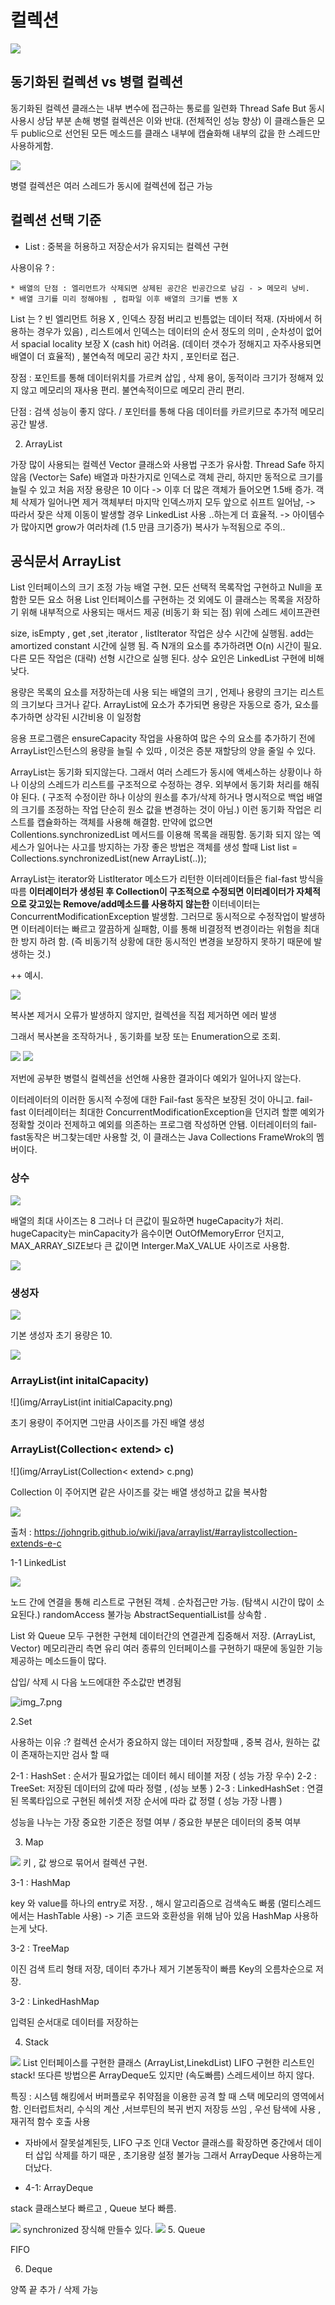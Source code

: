 # 컬렉션

![](img/img_8.png)
 ## 동기화된 컬렉션 vs 병렬 컬렉션

 동기화된 컬렉션 클래스는 내부 변수에 접근하는 통로를 일련화 Thread Safe But 동시사용시 상담 부분 손해 병렬 컬렉션은 이와 반대. (전체적인 성능 향상)
 이 클래스들은 모두 public으로 선언된 모든 메소드를 클래스 내부에 캡슐화해 내부의 값을 한 스레드만 사용하게함.

![](img/img_11.png)

 병렬 컬렉션은 여러 스레드가 동시에 컬렉션에 접근 가능 

 ## 컬렉션 선택 기준

  * List : 중복을 허용하고 저장순서가 유지되는 컬렉션 구현 
  
 사용이유 ? : 

    * 배열의 단점 : 엘리먼트가 삭제되면 상제된 공간은 빈공간으로 남김 - > 메모리 낭비.
    * 배열 크기를 미리 정해야됨 , 컴파일 이후 배열의 크기를 변동 X

  List 는 ?  빈 엘리먼트 허용 X 
          , 인덱스 장점 버리고 빈틈없는 데이터 적재. (자바에서 허용하는 경우가 있음)
          , 리스트에서 인덱스는 데이터의 순서 정도의 의미
          , 순차성이 없어서 spacial locality 보장 X (cash hit) 어려움. (데이터 갯수가 정해지고 자주사용되면 배열이 더 효율적)
          , 불연속적 메모리 공간 차지 , 포인터로 접근.

  장점 : 포인트를 통해 데이터위치를 가르켜 삽입 , 삭제 용이, 
        동적이라 크기가 정해져 있지 않고 메모리의 재사용 편리.
        불연속적이므로 메모리 관리 편리.

  단점 : 검색 성능이 좋지 않다. / 포인터를 통해 다음 데이터를 카르키므로 추가적 메모리 공간 발생.
 
   2. ArrayList

  가장 많이 사용되는 컬렉션 Vector 클래스와 사용법 구조가 유사함.
  Thread Safe 하지 않음 (Vector는 Safe)
  배열과 마찬가지로 인덱스로 객체 관리, 하지만 동적으로 크기를 늘릴 수 있고 처음 저장 용량은 10 이다 -> 이후 더 많은 객체가 들어오면 1.5배 증가.
  객체 삭제가 일어나면 제거 객체부터 마지막 인덱스까지 모두 앞으로 쉬프트 일어남, 
  -> 따라서 잦은 삭제 이동이 발생할 경우 LinkedList 사용 ..하는게 더 효율적.
  -> 아이템수가 많아지면 grow가 여러차례 (1.5 만큼 크기증가) 복사가 누적됨으로 주의..


 ## 공식문서 ArrayList
   
   List 인터페이스의 크기 조정 가능 배열 구현.
   모든 선택적 목록작업 구현하고 Null을 포함한 모든 요소 허용
   List 인터페이스를 구현하는 것 외에도 이 클래스는 목록을 저장하기 위해 내부적으로 사용되는 매서드 제공 (비동기 화 되는 점) 위에 스레드 세이프관련
   
   size, isEmpty , get ,set ,iterator , listIterator 작업은 상수 시간에 실행됨.
   add는 amortized constant 시간에 실행 됨.
   즉 N개의 요소를 추가하려면 O(n) 시간이 필요.
   다른 모든 작업은 (대략) 선형 시간으로 실행 된다.
   상수 요인은 LinkedList 구현에 비해 낮다.

   용량은 목록의 요소를 저장하는데 사용 되는 배열의 크기 , 언제나 용량의 크기는 리스트의 크기보다 크거나 같다.
   ArrayList에 요소가 추가되면 용량은 자동으로 증가, 요소를 추가하면 상각된 시간비용 이 일정함

   응용 프로그램은 ensureCapacity 작업을 사용하여 많은 수의 요소를 추가하기 전에 ArrayList인스턴스의 용량을 늘릴 수 있따 , 이것은 증분 재할당의 양을 줄일 수 있다.

   ArrayList는 동기화 되지않는다.
   그래서 여러 스레드가 동시에 액세스하는 상황이나 하나 이상의 스레드가 리스트를 구조적으로 수정하는 경우.
   외부에서 동기화 처리를 해줘야 된다. ( 구조적 수정이란 하나 이상의 원소를 추가/삭제 하거나 명시적으로 백업 배열의 크기를 조정하는 작업 단순히 원소 값을 변경하는 것이 아님.)
   이런 동기화 작업은 리스트를 캡슐화하는 객체를 사용해 해결함.
   만약에 없으면 Collentions.synchronizedList 메서드를 이용해 목록을 래핑함.  동기화 되지 않는 엑세스가 일어나는 사고를 방지하는 가장 좋은 방법은 객체를 생성 할때
   List list = Collections.synchronizedList(new ArrayList(..));
  
   ArrayList는 iterator와 ListIterator 메소드가 리턴한 이터레이터들은 fial-fast 방식을 따름
   **이터레이터가 생성된 후 Collection이 구조적으로 수정되면 이터레이터가 자체적으로 갖고있는 Remove/add메소드를 사용하지 않는한** 
   이터네이터는 ConcurrentModificationException 발생함.
   그러므로 동시적으로 수정작업이 발생하면 이터레이터는 빠르고 깔끔하게 실패함, 이를 통해 비결정적 변경이라는 위험을 최대한 방지 하려 함.
   (즉 비동기적 상황에 대한 동시적인 변경을 보장하지 못하기 때문에 발생하는 것.)

  ++  예시.

![](img/Img-failFast1.png)

복사본 제거시 오류가 발생하지 않지만, 컬렉션을 직접 제거하면 에러 발생

그래서 복사본을 조작하거나 , 동기화를 보장 또는 Enumeration으로 조회.


![](img/failFast2.png)
![](img/failFast3.png)
  
저번에 공부한 병렬식 컬렉션을 선언해 사용한 결과이다 예외가 일어나지 않는다.


 이터레이터의 이러한 동시적 수정에 대한 Fail-fast 동작은 보장된 것이 아니고.
 fail-fast 이터레이터는 최대한 ConcurrentModificationException을 던지려 할뿐 예외가 정확할 것이라 전제하고 예외를 의존하는 프로그램 작성하면 안됌.
 이터레이터의 fail-fast동작은 버그찾는데만 사용할 것, 이 클래스는 Java Collections FrameWrok의 멤버이다.

### 상수

![](img/ArrayListConstant.png)

 배열의 최대 사이즈는 8 그러나 더 큰값이 필요하면 hugeCapacity가 처리.
 hugeCapacity는 minCapacity가 음수이면 OutOfMemoryError 던지고,
 MAX_ARRAY_SIZE보다 큰 값이면 Interger.MaX_VALUE 사이즈로 사용함.


![](img/hugeCapacity.png)

### 생성자

![](img/ArrayListconstructor.png)

기본 생성자 초기 용량은 10.

![](img/ArrayListContructor2.png)


### ArrayList(int initalCapacity)

![](img/ArrayList(int initialCapacity.png)

초기 용량이 주어지면 그만큼 사이즈를 가진 배열 생성

### ArrayList(Collection< extend> c)

![](img/ArrayList(Collection< extend> c.png)

Collection 이 주어지면 같은 사이즈를 갖는 배열 생성하고 값을 복사함

![](img/newCapacity.png)

출처 : https://johngrib.github.io/wiki/java/arraylist/#arraylistcollection-extends-e-c


   1-1  LinkedList

![](img/img_19.png)
   
   노드 간에 연결을 통해 리스트로 구현된 객체 . 순차접근만 가능. (탐색시 시간이 많이 소요된다.) randomAccess 불가능
   AbstractSequentialList를 상속함 .
 
   List 와 Queue 모두 구현한 구현체 데이터간의 연결관계 집중해서 저장. (ArrayList, Vector) 메모리관리 측면 유리
   여러 종류의 인터페이스를 구현하기 때문에 동일한 기능 제공하는 메소드들이 많다.

   삽입/ 삭제 시 다음 노드에대한 주소값만 변경됨 

![img_7.png](img_7.png)


 2.Set
 
 사용하는 이유 :? 컬렉션 순서가 중요하지 않는 데이터 저장할때  , 중복 검사, 원하는 값이 존재하는지만 검사 할 때

  2-1 : HashSet : 순서가 필요가없는 데이터 헤시 테이블 저장 ( 성능 가장 우수)
  2-2 : TreeSet: 저장된 데이터의 값에 따라 정렬 , (성능 보통 )
  2-3 : LinkedHashSet : 연결된 목록타입으로 구현된 헤쉬셋  저장 순서에 따라 값 정렬 ( 성능 가장 나쁨 )


 성능을 나누는 가장 중요한 기준은 정렬 여부 / 중요한 부분은 데이터의 중복 여부


 3. Map

 ![](img/img_9.png)
 키 , 값 쌍으로 묶어서 컬렉션 구현.
  
  3-1 : HashMap 
   
   key 와 value를 하나의 entry로 저장. , 해시 알고리즘으로 검색속도 빠룸 (멀티스레드에서는 HashTable 사용) 
   -> 기존 코드와 호환성을 위해 남아 있음 HashMap 사용하는게 낫다.
  
  3-2 : TreeMap
  
   이진 검색 트리 형태 저장, 데이터 추가나 제거 기본동작이 빠름  Key의 오름차순으로 저장.

  3-2 : LinkedHashMap
  
   입력된 순서대로 데이터를 저장하는 

 


 4. Stack 

![](img/img_10.png)
   List 인터페이스를 구현한 클래스 (ArrayList,LinekdList)
   LIFO 구현한 리스트인 stack!  또다른 방법으론 ArrayDeque도 있지만 (속도빠름) 스레드세이브 하지 않다.
   
 특징 : 시스템 해킹에서 버퍼플로우 취약점을 이용한 공격 할 때 스택 메모리의 영역에서 함.
       인터럽트처리, 수식의 계산 ,서브루틴의 복귀 번지 저장등 쓰임  , 우선 탐색에 사용 , 재귀적 함수 호출 사용

 + 자바에서 잘못설계된듯, LIFO 구조 인대 Vector 클래스를 확장하면 중간에서 데이터 삽입 삭제를 하기 때문 , 초기용량 설정 불가능 
   그래서 ArrayDeque 사용하는게 더났다. 
   
 + 4-1: ArrayDeque
 
 stack 클래스보다 빠르고 , Queue 보다 빠름.

![](img/img_12.png)
 synchronized 장식해 만들수 있다.
![](img/img_13.png)
 5. Queue 

  FIFO  

 
 6. Deque 

  양쪽 끝 추가 / 삭제 가능
 

